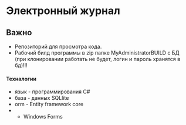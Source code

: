 # Электронный журнал

## Важно
- Репозиторий для просмотра кода.
- Рабочий билд программы в zip папке MyAdministratorBUILD c БД (при клонировании работать не будет, логин и пароль хранятся в бд)!!!

#### Техналогии
- язык - программирования C#
- база - данных SQLlite
- orm - Entity framework core
- - Windows Forms
